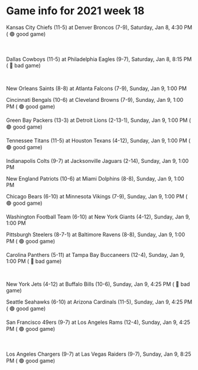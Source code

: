 # Game info for 2021 week 18

Kansas City Chiefs (11-5) at Denver Broncos (7-9), Saturday, Jan 8, 4:30 PM (	:green_circle: good game)


<br/>

Dallas Cowboys (11-5) at Philadelphia Eagles (9-7), Saturday, Jan 8, 8:15 PM (	:red_circle: bad game)


<br/>

New Orleans Saints (8-8) at Atlanta Falcons (7-9), Sunday, Jan 9, 1:00 PM

Cincinnati Bengals (10-6) at Cleveland Browns (7-9), Sunday, Jan 9, 1:00 PM (	:green_circle: good game)

Green Bay Packers (13-3) at Detroit Lions (2-13-1), Sunday, Jan 9, 1:00 PM (	:green_circle: good game)

Tennessee Titans (11-5) at Houston Texans (4-12), Sunday, Jan 9, 1:00 PM (	:green_circle: good game)

Indianapolis Colts (9-7) at Jacksonville Jaguars (2-14), Sunday, Jan 9, 1:00 PM

New England Patriots (10-6) at Miami Dolphins (8-8), Sunday, Jan 9, 1:00 PM

Chicago Bears (6-10) at Minnesota Vikings (7-9), Sunday, Jan 9, 1:00 PM (	:green_circle: good game)

Washington Football Team (6-10) at New York Giants (4-12), Sunday, Jan 9, 1:00 PM

Pittsburgh Steelers (8-7-1) at Baltimore Ravens (8-8), Sunday, Jan 9, 1:00 PM (	:green_circle: good game)

Carolina Panthers (5-11) at Tampa Bay Buccaneers (12-4), Sunday, Jan 9, 1:00 PM (	:red_circle: bad game)


<br/>

New York Jets (4-12) at Buffalo Bills (10-6), Sunday, Jan 9, 4:25 PM (	:red_circle: bad game)

Seattle Seahawks (6-10) at Arizona Cardinals (11-5), Sunday, Jan 9, 4:25 PM (	:green_circle: good game)

San Francisco 49ers (9-7) at Los Angeles Rams (12-4), Sunday, Jan 9, 4:25 PM (	:green_circle: good game)


<br/>

Los Angeles Chargers (9-7) at Las Vegas Raiders (9-7), Sunday, Jan 9, 8:25 PM (	:green_circle: good game)

